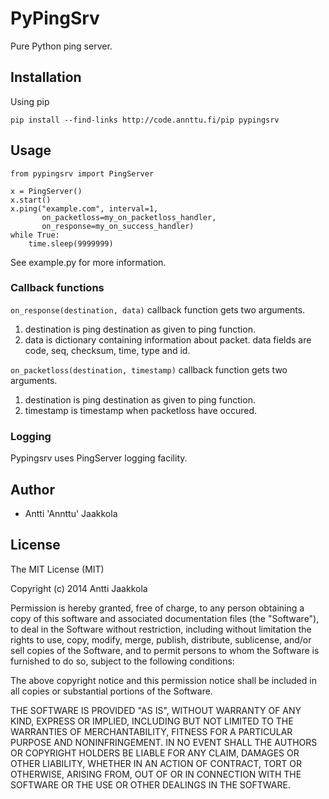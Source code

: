# PyPingSrv


Pure Python ping server.

## Installation

Using pip

    pip install --find-links http://code.annttu.fi/pip pypingsrv

## Usage

    from pypingsrv import PingServer

    x = PingServer()
    x.start()
    x.ping("example.com", interval=1,
           on_packetloss=my_on_packetloss_handler,
    	   on_response=my_on_success_handler)
    while True:
        time.sleep(9999999)

See example.py for more information.

### Callback functions

```on_response(destination, data)``` callback function gets two arguments.

1. destination is ping destination as given to ping function.
2. data is dictionary containing information about packet. data fields are code, seq, checksum, time, type and id.

```on_packetloss(destination, timestamp)``` callback function gets two arguments.

1. destination is ping destination as given to ping function.
2. timestamp is timestamp when packetloss have occured.

### Logging

Pypingsrv uses PingServer logging facility.

## Author

* Antti 'Annttu' Jaakkola


## License

The MIT License (MIT)

Copyright (c) 2014 Antti Jaakkola

Permission is hereby granted, free of charge, to any person obtaining a copy
of this software and associated documentation files (the "Software"), to deal
in the Software without restriction, including without limitation the rights
to use, copy, modify, merge, publish, distribute, sublicense, and/or sell
copies of the Software, and to permit persons to whom the Software is
furnished to do so, subject to the following conditions:

The above copyright notice and this permission notice shall be included in
all copies or substantial portions of the Software.

THE SOFTWARE IS PROVIDED "AS IS", WITHOUT WARRANTY OF ANY KIND, EXPRESS OR
IMPLIED, INCLUDING BUT NOT LIMITED TO THE WARRANTIES OF MERCHANTABILITY,
FITNESS FOR A PARTICULAR PURPOSE AND NONINFRINGEMENT. IN NO EVENT SHALL THE
AUTHORS OR COPYRIGHT HOLDERS BE LIABLE FOR ANY CLAIM, DAMAGES OR OTHER
LIABILITY, WHETHER IN AN ACTION OF CONTRACT, TORT OR OTHERWISE, ARISING FROM,
OUT OF OR IN CONNECTION WITH THE SOFTWARE OR THE USE OR OTHER DEALINGS IN
THE SOFTWARE.
